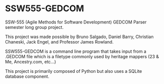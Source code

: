 # SSW555-GEDCOM
SSW-555 (Agile Methods for Software Development) GEDCOM Parser semester long group project.

This project was made possible by Bruno Salgado, Daniel Barry, Christian Chaneski, Jack Engel, and Professor James Rowland.

SSW555-GEDCOM is a command line program that takes input from a .GEDCOM file which is a filetype commonly used by heritage mappers (23 & Me, Ancestry.com, etc...)

This project is primarily composed of Python but also uses a SQLite database component.
